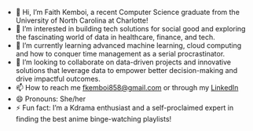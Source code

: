 - 👋 Hi, I’m Faith Kemboi, a recent Computer Science graduate from the University of North Carolina at Charlotte!
- 👀 I’m interested in building tech solutions for social good and exploring the fascinating world of data in healthcare, finance, and tech.
- 🌱 I’m currently learning advanced machine learning, cloud computing and how to conquer time management as a serial procrastinator.
- 💞️ I’m looking to collaborate on data-driven projects and innovative solutions that leverage data to empower better decision-making and drive impactful outcomes. 
- 📫 How to reach me fkemboi858@gmail.com or through my [LinkedIn](https://www.linkedin.com/in/faith-kemboi-a42279206)
- 😄 Pronouns: She/her
- ⚡ Fun fact: I’m a Kdrama enthusiast and a self-proclaimed expert in finding the best anime binge-watching playlists!
<!---
fkemboi22/fkemboi22 is a ✨ special ✨ repository because its `README.md` (this file) appears on your GitHub profile.
You can click the Preview link to take a look at your changes.
--->
